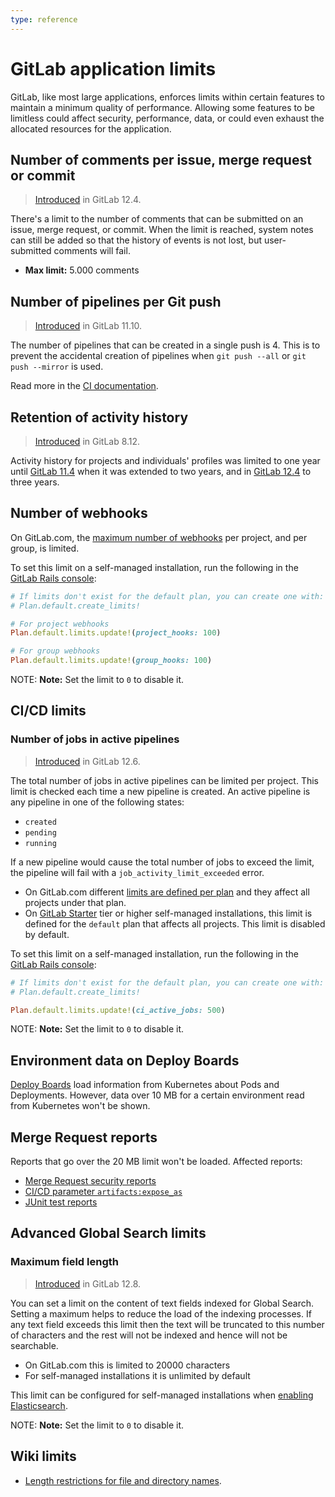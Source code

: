```yaml
---
type: reference
---
```


# GitLab application limits

GitLab, like most large applications, enforces limits within certain features to maintain a
minimum quality of performance. Allowing some features to be limitless could affect security,
performance, data, or could even exhaust the allocated resources for the application.

## Number of comments per issue, merge request or commit

> [Introduced](https://gitlab.com/gitlab-org/gitlab/issues/22388) in GitLab 12.4.

There's a limit to the number of comments that can be submitted on an issue,
merge request, or commit. When the limit is reached, system notes can still be
added so that the history of events is not lost, but user-submitted comments
will fail.

- **Max limit:** 5.000 comments

## Number of pipelines per Git push

> [Introduced](https://gitlab.com/gitlab-org/gitlab-foss/issues/51401) in GitLab 11.10.

The number of pipelines that can be created in a single push is 4.
This is to prevent the accidental creation of pipelines when `git push --all`
or `git push --mirror` is used.

Read more in the [CI documentation](../ci/yaml/README.md#processing-git-pushes).

## Retention of activity history

> [Introduced](https://gitlab.com/gitlab-org/gitlab-foss/issues/21164) in GitLab 8.12.

Activity history for projects and individuals' profiles was limited to one year until [GitLab 11.4](https://gitlab.com/gitlab-org/gitlab-foss/issues/52246) when it was extended to two years, and in [GitLab 12.4](https://gitlab.com/gitlab-org/gitlab/issues/33840) to three years.

## Number of webhooks

On GitLab.com, the [maximum number of webhooks](../user/gitlab_com/index.md#maximum-number-of-webhooks) per project, and per group, is limited.

To set this limit on a self-managed installation, run the following in the
[GitLab Rails console](https://docs.gitlab.com/omnibus/maintenance/#starting-a-rails-console-session):

```ruby
# If limits don't exist for the default plan, you can create one with:
# Plan.default.create_limits!

# For project webhooks
Plan.default.limits.update!(project_hooks: 100)

# For group webhooks
Plan.default.limits.update!(group_hooks: 100)
```

NOTE: **Note:** Set the limit to `0` to disable it.

## CI/CD limits

### Number of jobs in active pipelines

> [Introduced](https://gitlab.com/gitlab-org/gitlab/issues/32823) in GitLab 12.6.

The total number of jobs in active pipelines can be limited per project. This limit is checked
each time a new pipeline is created. An active pipeline is any pipeline in one of the following states:

- `created`
- `pending`
- `running`

If a new pipeline would cause the total number of jobs to exceed the limit, the pipeline
will fail with a `job_activity_limit_exceeded` error.

- On GitLab.com different [limits are defined per plan](../user/gitlab_com/index.md#gitlab-cicd) and they affect all projects under that plan.
- On [GitLab Starter](https://about.gitlab.com/pricing/#self-managed) tier or higher self-managed installations, this limit is defined for the `default` plan that affects all projects.
  This limit is disabled by default.

To set this limit on a self-managed installation, run the following in the
[GitLab Rails console](https://docs.gitlab.com/omnibus/maintenance/#starting-a-rails-console-session):

```ruby
# If limits don't exist for the default plan, you can create one with:
# Plan.default.create_limits!

Plan.default.limits.update!(ci_active_jobs: 500)
```

NOTE: **Note:** Set the limit to `0` to disable it.

## Environment data on Deploy Boards

[Deploy Boards](../user/project/deploy_boards.md) load information from Kubernetes about
Pods and Deployments. However, data over 10 MB for a certain environment read from
Kubernetes won't be shown.

## Merge Request reports

Reports that go over the 20 MB limit won't be loaded. Affected reports:

- [Merge Request security reports](../user/project/merge_requests/index.md#security-reports-ultimate)
- [CI/CD parameter `artifacts:expose_as`](../ci/yaml/README.md#artifactsexpose_as)
- [JUnit test reports](../ci/junit_test_reports.md)

## Advanced Global Search limits

### Maximum field length

> [Introduced](https://gitlab.com/gitlab-org/gitlab/issues/201826) in GitLab 12.8.

You can set a limit on the content of text fields indexed for Global Search.
Setting a maximum helps to reduce the load of the indexing processes. If any
text field exceeds this limit then the text will be truncated to this number of
characters and the rest will not be indexed and hence will not be searchable.

- On GitLab.com this is limited to 20000 characters
- For self-managed installations it is unlimited by default

This limit can be configured for self-managed installations when [enabling
Elasticsearch](../integration/elasticsearch.md#enabling-elasticsearch).

NOTE: **Note:** Set the limit to `0` to disable it.

## Wiki limits

- [Length restrictions for file and directory names](../user/project/wiki/index.md#length-restrictions-for-file-and-directory-names).
